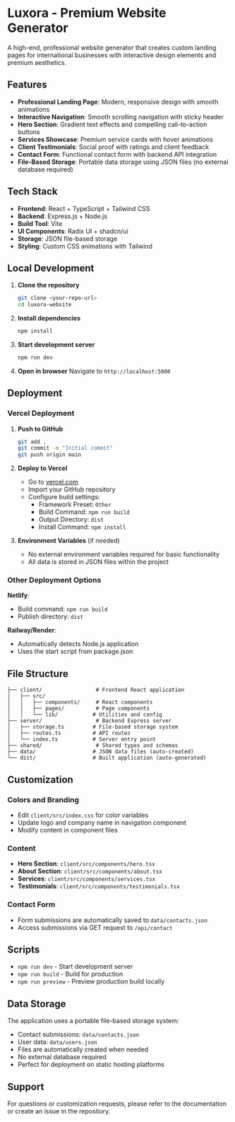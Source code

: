 # Luxora - Premium Website Generator

A high-end, professional website generator that creates custom landing pages for international businesses with interactive design elements and premium aesthetics.

## Features

- **Professional Landing Page**: Modern, responsive design with smooth animations
- **Interactive Navigation**: Smooth scrolling navigation with sticky header
- **Hero Section**: Gradient text effects and compelling call-to-action buttons
- **Services Showcase**: Premium service cards with hover animations
- **Client Testimonials**: Social proof with ratings and client feedback
- **Contact Form**: Functional contact form with backend API integration
- **File-Based Storage**: Portable data storage using JSON files (no external database required)

## Tech Stack

- **Frontend**: React + TypeScript + Tailwind CSS
- **Backend**: Express.js + Node.js
- **Build Tool**: Vite
- **UI Components**: Radix UI + shadcn/ui
- **Storage**: JSON file-based storage
- **Styling**: Custom CSS animations with Tailwind

## Local Development

1. **Clone the repository**
   ```bash
   git clone <your-repo-url>
   cd luxora-website
   ```

2. **Install dependencies**
   ```bash
   npm install
   ```

3. **Start development server**
   ```bash
   npm run dev
   ```

4. **Open in browser**
   Navigate to `http://localhost:5000`

## Deployment

### Vercel Deployment

1. **Push to GitHub**
   ```bash
   git add .
   git commit -m "Initial commit"
   git push origin main
   ```

2. **Deploy to Vercel**
   - Go to [vercel.com](https://vercel.com)
   - Import your GitHub repository
   - Configure build settings:
     - Framework Preset: `Other`
     - Build Command: `npm run build`
     - Output Directory: `dist`
     - Install Command: `npm install`

3. **Environment Variables** (if needed)
   - No external environment variables required for basic functionality
   - All data is stored in JSON files within the project

### Other Deployment Options

**Netlify**:
- Build command: `npm run build`
- Publish directory: `dist`

**Railway/Render**:
- Automatically detects Node.js application
- Uses the start script from package.json

## File Structure

```
├── client/                 # Frontend React application
│   ├── src/
│   │   ├── components/     # React components
│   │   ├── pages/          # Page components
│   │   └── lib/           # Utilities and config
├── server/                 # Backend Express server
│   ├── storage.ts         # File-based storage system
│   ├── routes.ts          # API routes
│   └── index.ts           # Server entry point
├── shared/                 # Shared types and schemas
├── data/                  # JSON data files (auto-created)
└── dist/                  # Built application (auto-generated)
```

## Customization

### Colors and Branding
- Edit `client/src/index.css` for color variables
- Update logo and company name in navigation component
- Modify content in component files

### Content
- **Hero Section**: `client/src/components/hero.tsx`
- **About Section**: `client/src/components/about.tsx`
- **Services**: `client/src/components/services.tsx`
- **Testimonials**: `client/src/components/testimonials.tsx`

### Contact Form
- Form submissions are automatically saved to `data/contacts.json`
- Access submissions via GET request to `/api/contact`

## Scripts

- `npm run dev` - Start development server
- `npm run build` - Build for production
- `npm run preview` - Preview production build locally

## Data Storage

The application uses a portable file-based storage system:
- Contact submissions: `data/contacts.json`
- User data: `data/users.json`
- Files are automatically created when needed
- No external database required
- Perfect for deployment on static hosting platforms

## Support

For questions or customization requests, please refer to the documentation or create an issue in the repository.